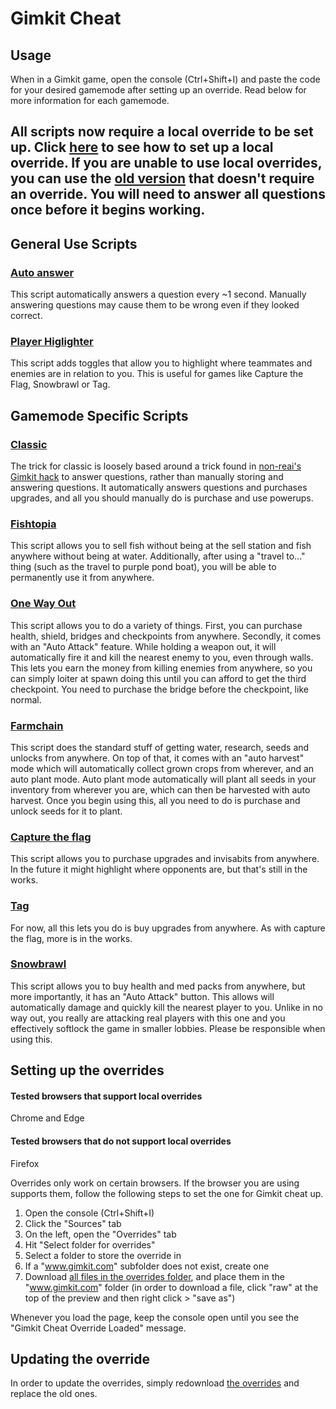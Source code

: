# Gimkit Cheat

## Usage

When in a Gimkit game, open the console (Ctrl+Shift+I) and paste the code for your desired gamemode after setting up an override. Read below for more information for each gamemode.

## All scripts now require a local override to be set up. Click [here](#setting-up-the-overrides) to see how to set up a local override. If you are unable to use local overrides, you can use the [old version](/v1/general.js) that doesn't require an override. You will need to answer all questions once before it begins working.

## General Use Scripts

### [Auto answer](/general/autoanswer.js)

This script automatically answers a question every ~1 second. Manually answering questions may cause them to be wrong even if they looked correct.

### [Player Higlighter](/general/playerhighlight.js)

This script adds toggles that allow you to highlight where teammates and enemies are in relation to you. This is useful for games like Capture the Flag, Snowbrawl or Tag.

## Gamemode Specific Scripts

### [Classic](/gamemodes/classic.js)

The trick for classic is loosely based around a trick found in [non-reai's Gimkit hack](https://github.com/non-reai/Gimkit-Hacks) to answer questions, rather than manually storing and answering questions. It automatically answers questions and purchases upgrades, and all you should manually do is purchase and use powerups.

### [Fishtopia](/gamemodes/fishtopia.js)

This script allows you to sell fish without being at the sell station and fish anywhere without being at water. Additionally, after using a "travel to..." thing (such as the travel to purple pond boat), you will be able to permanently use it from anywhere.

### [One Way Out](/gamemodes/one-way-out.js)

This script allows you to do a variety of things. First, you can purchase health, shield, bridges and checkpoints from anywhere. Secondly, it comes with an "Auto Attack" feature. While holding a weapon out, it will automatically fire it and kill the nearest enemy to you, even through walls. This lets you earn the money from killing enemies from anywhere, so you can simply loiter at spawn doing this until you can afford to get the third checkpoint. You need to purchase the bridge before the checkpoint, like normal.

### [Farmchain](/gamemodes/farmchain.js)

This script does the standard stuff of getting water, research, seeds and unlocks from anywhere. On top of that, it comes with an "auto harvest" mode which will automatically collect grown crops from wherever, and an auto plant mode. Auto plant mode automatically will plant all seeds in your inventory from wherever you are, which can then be harvested with auto harvest. Once you begin using this, all you need to do is purchase and unlock seeds for it to plant.

### [Capture the flag](/gamemodes/capture-the-flag.js)

This script allows you to purchase upgrades and invisabits from anywhere. In the future it might highlight where opponents are, but that's still in the works.

### [Tag](/gamemodes/tag.js)

For now, all this lets you do is buy upgrades from anywhere. As with capture the flag, more is in the works.

### [Snowbrawl](/gamemodes/snowbrawl.js)

This script allows you to buy health and med packs from anywhere, but more importantly, it has an "Auto Attack" button. This allows will automatically damage and quickly kill the nearest player to you. Unlike in no way out, you really are attacking real players with this one and you effectively softlock the game in smaller lobbies. Please be responsible when using this.

## Setting up the overrides

#### Tested browsers that support local overrides
Chrome and Edge

#### Tested browsers that do not support local overrides
Firefox

Overrides only work on certain browsers. If the browser you are using supports them, follow the following steps to set the one for Gimkit cheat up.

1. Open the console (Ctrl+Shift+I)
2. Click the "Sources" tab
3. On the left, open the "Overrides" tab
4. Hit "Select folder for overrides"
5. Select a folder to store the override in
6. If a "www.gimkit.com" subfolder does not exist, create one
7. Download [all files in the overrides folder](/overrides/), and place them in the "www.gimkit.com" folder
(in order to download a file, click "raw" at the top of the preview and then right click > "save as")

Whenever you load the page, keep the console open until you see the "Gimkit Cheat Override Loaded" message.

## Updating the override

In order to update the overrides, simply redownload [the overrides](/overrides/) and replace the old ones.